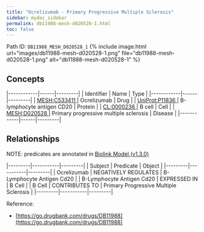 ```yaml
---
title: "Ocrelizumab - Primary Progressive Multiple Sclerosis"
sidebar: mydoc_sidebar
permalink: db11988-mesh-d020528-1.html
toc: false 
---
```



Path ID: `DB11988_MESH_D020528_1`
{% include image.html url="images/db11988-mesh-d020528-1.png" file="db11988-mesh-d020528-1.png" alt="db11988-mesh-d020528-1" %}

## Concepts

|------------|------|---------|
| Identifier | Name | Type    |
|------------|------|---------|
| <a href="https://identifiers.org/MESH:C533411">MESH:C533411 </a> | Ocrelizumab | Drug |
| <a href="https://identifiers.org/UniProt:P11836">UniProt:P11836 </a> | B-lymphocyte antigen CD20 | Protein |
| <a href="https://identifiers.org/CL:0000236">CL:0000236 </a> | B cell | Cell |
| <a href="https://identifiers.org/MESH:D020528">MESH:D020528 </a> | Primary progressive multiple sclerosis | Disease |
|------------|------|---------|

## Relationships


NOTE: predicates are annotated in <a href="https://github.com/biolink/biolink-model/releases/tag/v1.3.0">Biolink Model (v1.3.0)</a>

|---------|-----------|---------|
| Subject | Predicate | Object  |
|---------|-----------|---------|
| Ocrelizumab | NEGATIVELY REGULATES | B-Lymphocyte Antigen Cd20 |
| B-Lymphocyte Antigen Cd20 | EXPRESSED IN | B Cell |
| B Cell | CONTRIBUTES TO | Primary Progressive Multiple Sclerosis |
|---------|-----------|---------|

Reference: 
  - [https://go.drugbank.com/drugs/DB11988](https://go.drugbank.com/drugs/DB11988)
